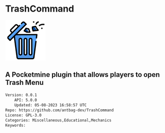 # TrashCommand
<img src="https://raw.githubusercontent.com/antbag-dev/TrashCommand/4ca9136309fd2a3bb4d889afaf4133d37cada808/bin.png" width="128" height="128" />

## A Pocketmine plugin that allows players to open Trash Menu
```properties
Version: 0.0.1
    API: 5.0.0
    Updated: 05-08-2023 16:58:57 UTC
Repo: https://github.com/antbag-dev/TrashCommand
License: GPL-3.0
Categories: Miscellaneous,Educational,Mechanics
Keywords: 
```